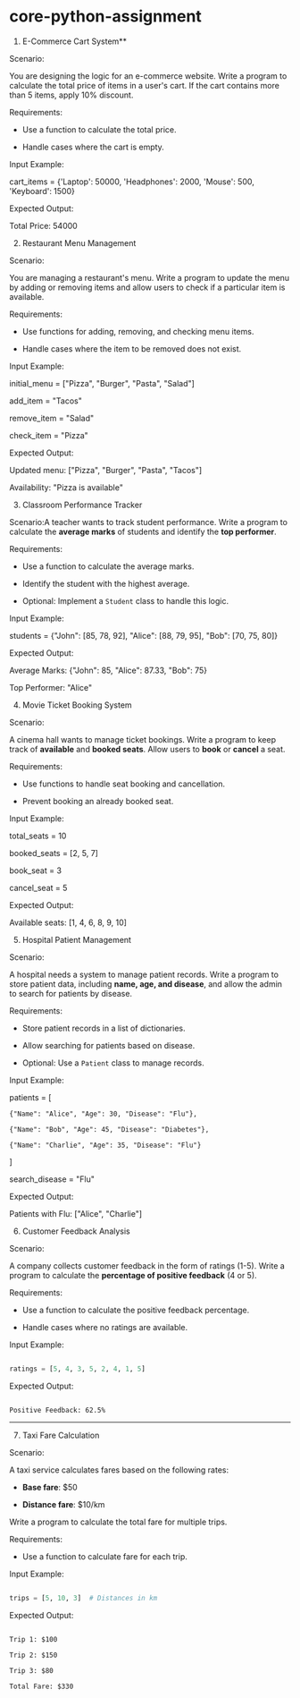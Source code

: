 # core-python-assignment
1. E-Commerce Cart System** 

Scenario:

You are designing the logic for an e-commerce website. Write a program to calculate the total price of items in a user's cart. If the cart contains more than 5 items, apply 10% discount.

Requirements:

- Use a function to calculate the total price.

- Handle cases where the cart is empty.

Input Example:

cart_items = {'Laptop': 50000, 'Headphones': 2000, 'Mouse': 500, 'Keyboard': 1500}

Expected Output:

Total Price: 54000



2. Restaurant Menu Management

Scenario:

You are managing a restaurant's menu. Write a program to update the menu by adding or removing items and allow users to check if a particular item is available.

Requirements:

- Use functions for adding, removing, and checking menu items.

- Handle cases where the item to be removed does not exist.

Input Example:

initial_menu = ["Pizza", "Burger", "Pasta", "Salad"]

add_item = "Tacos"

remove_item = "Salad"

check_item = "Pizza"

Expected Output:

Updated menu: ["Pizza", "Burger", "Pasta", "Tacos"]

Availability: "Pizza is available"



3. Classroom Performance Tracker

Scenario:A teacher wants to track student performance. Write a program to calculate the **average marks** of students and identify the **top performer**.

Requirements:

- Use a function to calculate the average marks.

- Identify the student with the highest average.

- Optional: Implement a `Student` class to handle this logic.

Input Example:

students = {"John": [85, 78, 92], "Alice": [88, 79, 95], "Bob": [70, 75, 80]}

Expected Output:

Average Marks: {"John": 85, "Alice": 87.33, "Bob": 75}

Top Performer: "Alice"

 

4. Movie Ticket Booking System

Scenario:

A cinema hall wants to manage ticket bookings. Write a program to keep track of **available** and **booked seats**. Allow users to **book** or **cancel** a seat.

Requirements:

- Use functions to handle seat booking and cancellation.

- Prevent booking an already booked seat.

Input Example:

total_seats = 10

booked_seats = [2, 5, 7]

book_seat = 3

cancel_seat = 5

Expected Output:

Available seats: [1, 4, 6, 8, 9, 10]

 

5. Hospital Patient Management

Scenario:

A hospital needs a system to manage patient records. Write a program to store patient data, including **name, age, and disease**, and allow the admin to search for patients by disease.

Requirements:

- Store patient records in a list of dictionaries.

- Allow searching for patients based on disease.

- Optional: Use a `Patient` class to manage records.

Input Example:

patients = [

    {"Name": "Alice", "Age": 30, "Disease": "Flu"},

    {"Name": "Bob", "Age": 45, "Disease": "Diabetes"},

    {"Name": "Charlie", "Age": 35, "Disease": "Flu"}

]

search_disease = "Flu"

Expected Output:

Patients with Flu: ["Alice", "Charlie"]

 

6. Customer Feedback Analysis

Scenario:

A company collects customer feedback in the form of ratings (1-5). Write a program to calculate the **percentage of positive feedback** (4 or 5).

Requirements:

- Use a function to calculate the positive feedback percentage.

- Handle cases where no ratings are available.

Input Example:

```python

ratings = [5, 4, 3, 5, 2, 4, 1, 5]

```

Expected Output:

```

Positive Feedback: 62.5%

```

---

 

7. Taxi Fare Calculation

Scenario:

A taxi service calculates fares based on the following rates: 

- **Base fare**: $50 

- **Distance fare**: $10/km 

Write a program to calculate the total fare for multiple trips.

Requirements:

- Use a function to calculate fare for each trip.

Input Example:

```python

trips = [5, 10, 3]  # Distances in km

```

Expected Output:

```

Trip 1: $100

Trip 2: $150

Trip 3: $80

Total Fare: $330

```

